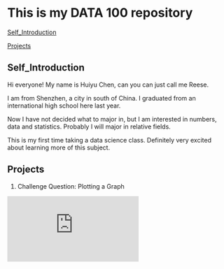# This is my DATA 100 repository

[Self_Introduction](#Self_Introduction)

[Projects](#Projects)


## Self_Introduction

Hi everyone! My name is Huiyu Chen, can you can just call me Reese.

I am from Shenzhen, a city in south of China. I graduated from an international high school here last year.

Now I have not decided what to major in, but I am interested in numbers, data and statistics. Probably I will major in
relative fields.

This is my first time taking a data science class. Definitely very excited about learning more of this subject.


## Projects

1. Challenge Question: Plotting a Graph


![GitHub Logo](https://reesehuiyuchen.github.io/data_100_wickedproblems/ChallengeQuestion.html)
